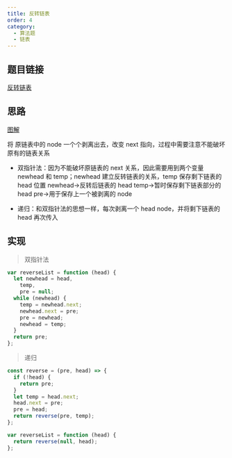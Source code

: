 ```yaml
---
title: 反转链表
order: 4
category:
  - 算法题
  - 链表
---
```


## 题目链接

[反转链表](https://leetcode.cn/problems/reverse-linked-list/)

## 思路

[图解](https://leetcode.cn/problems/reverse-linked-list/solutions/2361282/206-fan-zhuan-lian-biao-shuang-zhi-zhen-r1jel/)

将 原链表中的 node 一个个剥离出去，改变 next 指向，过程中需要注意不能破坏原有的链表关系

- 双指针法：因为不能破坏原链表的 next 关系，因此需要用到两个变量 newhead 和 temp；newhead 建立反转链表的关系，temp 保存剩下链表的 head 位置
  newhead->反转后链表的 head
  temp->暂时保存剩下链表部分的 head
  pre->用于保存上一个被剥离的 node

- 递归：和双指针法的思想一样，每次剥离一个 head node，并将剩下链表的 head 再次传入

## 实现

> 双指针法

```js
var reverseList = function (head) {
  let newhead = head,
    temp,
    pre = null;
  while (newhead) {
    temp = newhead.next;
    newhead.next = pre;
    pre = newhead;
    newhead = temp;
  }
  return pre;
};
```

> 递归

```js
const reverse = (pre, head) => {
  if (!head) {
    return pre;
  }
  let temp = head.next;
  head.next = pre;
  pre = head;
  return reverse(pre, temp);
};

var reverseList = function (head) {
  return reverse(null, head);
};
```
